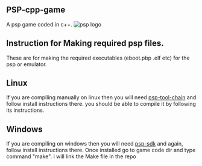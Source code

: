 ## PSP-cpp-game
A psp game coded in c++.
![psp logo](https://cdn.dribbble.com/users/3180742/screenshots/12124654/image.png)

## Instruction for Making required psp files.
These are for making the required executables (eboot.pbp .elf etc) for the psp or emulator.

  ## Linux
  If you are compiling manually on linux then you will need [psp-tool-chain](https://github.com/top-sekret/psptoolchain) and follow install instructions there. you should be able    to compile it by following its instructions.

  ## Windows
  If you are compiling on windows then you will need [psp-sdk](https://github.com/pspdev/pspsdk) and again, follow install instructions there. Once installed go to game code dir     and type command "make". i will link the Make file in the repo
